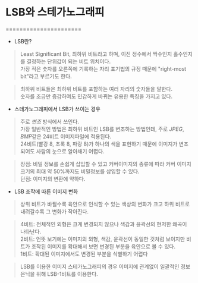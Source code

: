 # LSB와 스테가노그래피
======================
* LSB란?
> Least Significant Bit, 최하위 비트라고 하며, 이진 정수에서 짝수인지 홀수인지를 결정하는 단위값이 되는 비트 위치이다.  
가장 적은 숫자를 오른쪽에 기록하는 자리 표기법의 규정 때문에 "right-most bit"라고 부르기도 한다.  

> 최하위 비트들은 최하위 비트를 포함하는 여러 자리의 숫자들을 말한다.  
숫자를 조금만 증감하여도 민감하게 바뀌는 유용한 특징을 가지고 있다.



* 스테가노그래피에서 LSB가 쓰이는 경우  
> 주로 _변조_ 방식에서 쓰인다.  
가장 일반적인 방법은 최하위 비트인 LSB를 변조하는 방법인데, 주로 _JPEG_, *BMP*같은 24비트 이미지파일에 적용된다.  
24비트(빨강 8, 초록 8, 파랑 8)가 하나의 색을 표현하기 때문에 이미지가 변조되어도 사람의 눈으로 알아채기 어렵다.

> 장점: 비밀 정보를 손쉽게 삽입할 수 있고 커버이미지의 종류에 따라 커버 이미지 크기의 최대 약 50%까지도 비밀정보를 삽입할 수 있다.  
단점: 이미지의 변환에 약하다.

* LSB 조작에 따른 이미지 변화
> 상위 비트가 바뀔수록 육안으로 인식할 수 있는 색상의 변화가 크고 하위 비트로 내려갈수록 그 변화가 작아진다.  

> 4비트: 전체적인 외형은 크게 변경되지 않으나 색감과 윤곽선의 현저한 왜곡이 나타난다.  
2비트: 언뜻 보기에는 이미지의 외형, 색감, 윤곽선이 동일한 것처럼 보이지만 비트가 조작된 이미지를 확대해서 보면 변경된 부분을 육안으로 볼 수 있다.  
1비트: 확대된 이미지에서도 변경된 부분을 식별하기 어렵다  

> LSB를 이용한 이미지 스테가노그래피의 경우 이미지에 관계없이 일괄적인 정보은닉을 위해 LSB-1비트를 이용한다.
